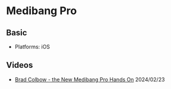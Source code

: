 # Medibang Pro

## Basic

* Platforms: iOS

## Videos

* [Brad Colbow - the New Medibang Pro Hands On](https://www.youtube.com/watch?v=4t5E3kRyHeA) 2024/02/23&#x20;

